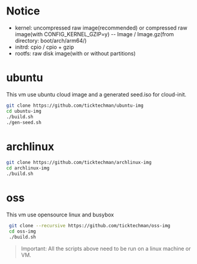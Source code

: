 # Notice

- kernel: uncompressed raw image(recommended) or compressed raw image(with CONFIG_KERNEL_GZIP=y) -- Image / Image.gz(from directory: boot/arch/arm64/)
- initrd: cpio / cpio + gzip
- rootfs: raw disk image(with or without partitions)


# ubuntu

This vm use ubuntu cloud image and a generated seed.iso for cloud-init.

```bash
git clone https://github.com/ticktechman/ubuntu-img
cd ubuntu-img
./build.sh
./gen-seed.sh
```



# archlinux

```bash
git clone https://github.com/ticktechman/archlinux-img
cd archlinux-img
./build.sh
```

# oss

This vm use opensource linux and busybox

```bash
 git clone --recursive https://github.com/ticktechman/oss-img
 cd oss-img
 ./build.sh
```


> Important:
> All the scripts above need to be run on a linux machine or VM.
